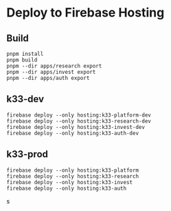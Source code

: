 # Deploy to Firebase Hosting

## Build

```shell
pnpm install
pnpm build
pnpm --dir apps/research export
pnpm --dir apps/invest export
pnpm --dir apps/auth export
```
## k33-dev

```shell
firebase deploy --only hosting:k33-platform-dev
firebase deploy --only hosting:k33-research-dev
firebase deploy --only hosting:k33-invest-dev
firebase deploy --only hosting:k33-auth-dev
```

## k33-prod

```shell
firebase deploy --only hosting:k33-platform
firebase deploy --only hosting:k33-research
firebase deploy --only hosting:k33-invest
firebase deploy --only hosting:k33-auth
```
s